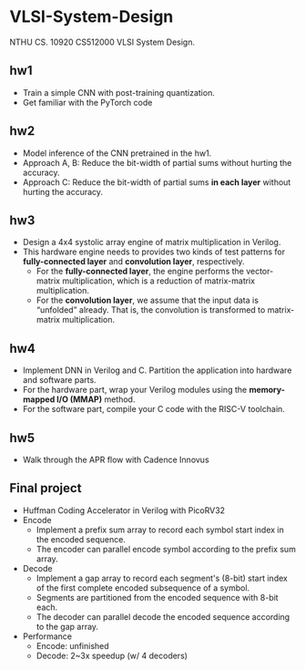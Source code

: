 # VLSI-System-Design
NTHU CS. 10920 CS512000 VLSI System Design.

## hw1
- Train a simple CNN with post-training quantization.
- Get familiar with the PyTorch code

## hw2
- Model inference of the CNN pretrained in the hw1.
- Approach A, B: Reduce the bit-width of partial sums without hurting the accuracy.
- Approach C: Reduce the bit-width of partial sums **in each layer** without hurting the accuracy. 

## hw3
- Design a 4x4 systolic array engine of matrix multiplication in Verilog.
- This hardware engine needs to provides two kinds of test patterns for **fully-connected layer** and **convolution layer**, respectively.
  - For the **fully-connected layer**, the engine performs the vector-matrix multiplication, which is a reduction of matrix-matrix multiplication.
  - For the **convolution layer**, we assume that the input data is “unfolded” already. That is, the convolution is transformed to matrix-matrix multiplication.  

## hw4
-  Implement DNN in Verilog and C. Partition the application into hardware and software parts.
-  For the hardware part, wrap your Verilog modules using the **memory-mapped I/O (MMAP)** method. 
-  For the software part, compile your C code with the RISC-V toolchain.

## hw5
- Walk through the APR flow with Cadence Innovus

## Final project 
- Huffman Coding Accelerator in Verilog with PicoRV32 
- Encode
  - Implement a prefix sum array to record each symbol start index in the encoded sequence.
  - The encoder can parallel encode symbol according to the prefix sum array.
- Decode
  - Implement a gap array to record each segment's (8-bit) start index of the first complete encoded subsequence of a symbol.
  - Segments are partitioned from the encoded sequence with 8-bit each.
  - The decoder can parallel decode the encoded sequence according to the gap array. 
- Performance
  - Encode: unfinished
  - Decode: 2~3x speedup (w/ 4 decoders)
